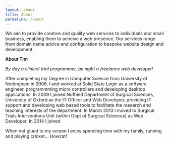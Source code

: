 ```yaml
---
layout: about
title: About
permalink: /about
---
```

We aim to provide creative and quality web services to individuals and small business, enabling them to acheive a web presence. Our services range from domain name advice and configuration to bespoke website design and development.


**About Tim**

_By day a clinical trial programmer, by night a freelance web developer!_

After completing my Degree in Computer Science from University of Nottingham in 2006, I and worked at Solid State Logic as a software engineer, programmming micro controllers and developing desktop applications. In 2009 I joined Nuffield Department of Surgical Sciences, University of Oxford as the IT Officer and Web Developer, providing IT support and developing web based tools to facilitate the research and teaching interests of the department. In March 2013 I moved to Surgical Trials Interventions Unit (within Dept of Surgical Sciences) as Web Developer. In 2014 I joined 

When not glued to my screen I enjoy spending time with my family, running and playing cricket... Howzat!